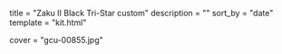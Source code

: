 
title = "Zaku II Black Tri-Star custom"
description = ""
sort_by = "date"
template = "kit.html"


cover = "gcu-00855.jpg"
